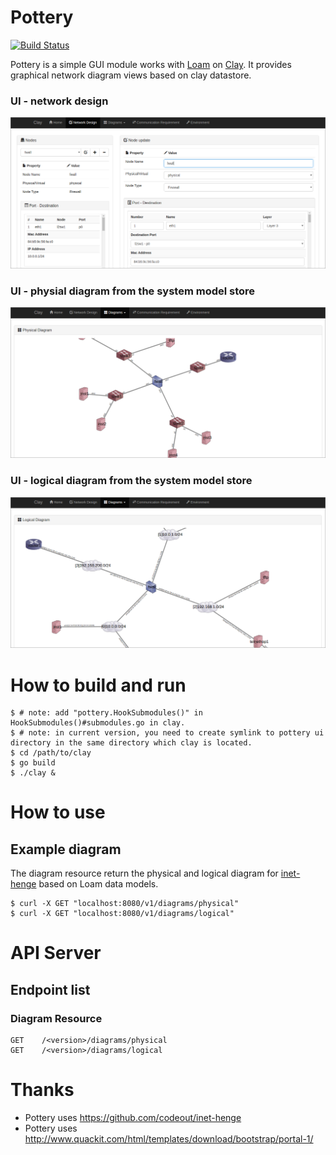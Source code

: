 # Pottery

[![Build Status](https://travis-ci.org/qb0C80aE/pottery.svg?branch=develop)](https://travis-ci.org/qb0C80aE/pottery)

Pottery is a simple GUI module works with [Loam](https://github.com/qb0C80aE/loam) on [Clay](https://github.com/qb0C80aE/clay).
It provides graphical network diagram views based on clay datastore.

### UI - network design
![Network design](./images/sample1.png)

### UI - physial diagram from the system model store
![Physical diagram](./images/sample2.png)

### UI - logical diagram from the system model store
![Logical diagram](./images/sample3.png)

# How to build and run

```
$ # note: add "pottery.HookSubmodules()" in HookSubmodules()#submodules.go in clay.
$ # note: in current version, you need to create symlink to pottery ui directory in the same directory which clay is located.
$ cd /path/to/clay
$ go build
$ ./clay &
```

# How to use

## Example diagram

The diagram resource return the physical and logical diagram for [inet-henge](https://github.com/codeout/inet-henge) based on Loam data models.

```
$ curl -X GET "localhost:8080/v1/diagrams/physical"
$ curl -X GET "localhost:8080/v1/diagrams/logical"
```

# API Server

## Endpoint list

### Diagram Resource

```
GET    /<version>/diagrams/physical
GET    /<version>/diagrams/logical
```

# Thanks

* Pottery uses https://github.com/codeout/inet-henge
* Pottery uses http://www.quackit.com/html/templates/download/bootstrap/portal-1/
